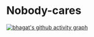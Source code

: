 # Nobody-cares
[![bhagat's github activity graph](https://github-readme-activity-graph.vercel.app/graph?username=BhagatSurya&bg_color=ffcce7&color=9e4c98&line=9d5c99&point=403d3d&area=true&hide_border=true)](https://github.com/ashutosh00710/github-readme-activity-graph)
